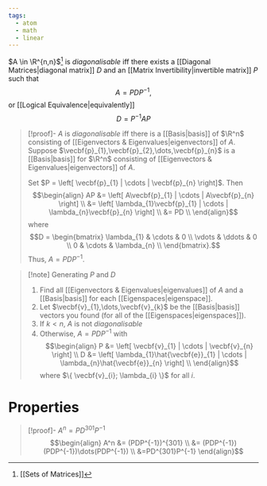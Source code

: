 ```yaml
---
tags:
  - atom
  - math
  - linear
---
```

$A \in \R^{n,n}$[^1] is *diagonalisable* iff there exists a [[Diagonal Matrices|diagonal matrix]] $D$ and an [[Matrix Invertibility|invertible matrix]] $P$ such that
$$A = PDP^{-1},$$
or [[Logical Equivalence|equivalently]]
$$D = P^{-1}AP$$
> [!proof]- $A$ is *diagonalisable* iff there is a [[Basis|basis]] of $\R^n$ consisting of [[Eigenvectors & Eigenvalues|eigenvectors]] of $A$.
> Suppose $\vecbf{p}_{1},\vecbf{p}_{2},\dots,\vecbf{p}_{n}$ is a [[Basis|basis]] for $\R^n$ consisting of [[Eigenvectors & Eigenvalues|eigenvectors]] of $A$.
> 
> Set $P = \left[ \vecbf{p}_{1} | \cdots | \vecbf{p}_{n} \right]$. Then
> $$\begin{align}
> 	AP &= \left[ A\vecbf{p}_{1} | \cdots | A\vecbf{p}_{n} \right] \\
> 	&= \left[ \lambda_{1}\vecbf{p}_{1} | \cdots | \lambda_{n}\vecbf{p}_{n} \right] \\
> 	&= PD \\
> \end{align}$$
> where
> $$D = \begin{bmatrix}
> 	\lambda_{1} & \cdots  & 0 \\
> 	\vdots & \ddots  & 0 \\
> 	0 & \cdots  & \lambda_{n} \\
> \end{bmatrix}.$$
> Thus, $A = PDP^{-1}$.

> [!note] Generating $P$ and $D$
> 1. Find all [[Eigenvectors & Eigenvalues|eigenvalues]] of $A$ and a [[Basis|basis]] for each [[Eigenspaces|eigenspace]].
> 2. Let $\vecbf{v}_{1},\dots,\vecbf{v}_{k}$ be the [[Basis|basis]] vectors you found (for all of the [[Eigenspaces|eigenspaces]]).
> 3. If $k < n$, $A$ is not *diagonalisable*
> 4. Otherwise, $A = PDP^{-1}$ with
> $$\begin{align}
> 	P &= \left[ \vecbf{v}_{1} | \cdots | \vecbf{v}_{n} \right] \\
> 	D &= \left[ \lambda_{1}\hat{\vecbf{e}}_{1} | \cdots | \lambda_{n}\hat{\vecbf{e}}_{n} \right] \\
> \end{align}$$
> where $\{ \vecbf{v}_{i}; \lambda_{i} \}$ for all $i$.
# Properties
> [!proof]- $A^n = PD^{301}P^{-1}$
> $$\begin{align}
> 	A^n &= (PDP^{-1})^{301} \\ 
> 	&= (PDP^{-1})(PDP^{-1})\dots(PDP^{-1}) \\
> 	&=PD^{301}P^{-1}
> \end{align}$$

[^1]: [[Sets of Matrices]]
